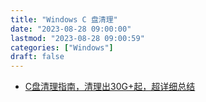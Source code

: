 ```yaml
---
title: "Windows C 盘清理"
date: "2023-08-28 09:00:00"
lastmod: "2023-08-28 09:00:59"
categories: ["Windows"]
draft: false
---
```


-   [C盘清理指南，清理出30G+起，超详细总结](https://zhuanlan.zhihu.com/p/590649001)